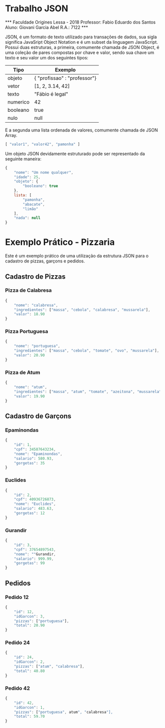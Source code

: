 # Trabalho JSON
*** Faculdade Origines Lessa - 2018
 Professor: Fabio Eduardo dos Santos
 Aluno: Giovani Garcia Abel R.A.: 7122 ***

JSON, é um formato de texto utilizado para transações de dados, sua sigla significa JavaSript Object Notation e é um subset da linguagem JavaScript. Possui duas estruturas, a primeira, comumente chamada de JSON Object, é uma coleção de pares compostas por chave e valor, sendo sua chave um texto e seu valor um dos seguintes tipos:

Tipo | Exemplo
-----|------
objeto | { "profissao" : "professor"}
vetor | [1, 2, 3.14, 42]
texto | "Fábio é legal"
numerico | 42
booleano | true
nulo | null

E a segunda uma lista ordenada de valores, comumente chamada de JSON Array.
```javascript
[ "valor1", "valor42", "pamonha" ]
```

Um objeto JSON devidamente estruturado pode ser representado da seguinte maneira:
```javascript
{
    "nome": "Um nome qualquer",
    "idade": 25,
    "objeto": {
        "booleano": true
    },
    lista: [
        "pamonha",
        "abacate",
        "limão"
    ],
    "nada": null
}
```

# Exemplo Prático - Pizzaria
Este é um exemplo prático de uma utilização da estrutura JSON para o cadastro de pizzas, garçons e pedidos.
## Cadastro de Pizzas
### Pizza de Calabresa
```javascript
{
    "nome": "calabresa",
    "ingredientes": ["massa", "cebola", "calabresa", "mussarela"],
    "valor": 18.90
}
```
### Pizza Portuguesa
```javascript
{
    "nome": "portuguesa",
    "ingredientes": ["massa", "cebola", "tomate", "ovo", "mussarela"],
    "valor": 20.90
}
```
### Pizza de Atum
```javascript
{
    "nome": "atum",
    "ingredientes": ["massa", "atum", "tomate", "azeitona", "mussarela"],
    "valor": 19.90
}
```
## Cadastro de Garçons
### Epaminondas
```javascript
{
    "id": 1,
    "cpf": 34587643234, 
    "nome": "Epaminondas",
    "salario": 580.93,
    "gorgetas": 35
}
```
### Euclides
```javascript
{
    "id": 2,
    "cpf": 40936726873, 
    "nome": "Euclides",
    "salario": 483.63,
    "gorgetas": 12
}
```
### Gurandir
```javascript
{
    "id": 3,
    "cpf": 37654897543, 
    "nome": ""Gurandir,
    "salario": 999.99,
    "gorgetas": 99
}
```
## Pedidos
### Pedido 12
```javascript
{
    "id": 12,
    "idGarcon": 3,
    "pizzas": ["portuguesa"],
    "total": 20.90
}
```
### Pedido 24
```javascript
{
    "id": 24,
    "idGarcon": 2,
    "pizzas": ["atum", "calabresa"],
    "total": 40.80 
}
```
### Pedido 42
```javascript
{
    "id": 42,
    "idGarcon": 1,
    "pizzas": ["portuguesa", atum", "calabresa"],
    "total": 59.70 
}
```

